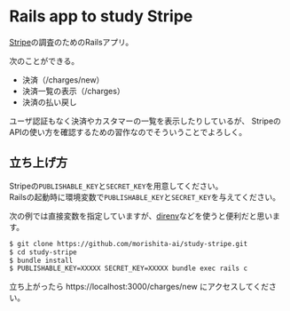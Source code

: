# Rails app to study Stripe

[Stripe](https://stripe.com/jp)の調査のためのRailsアプリ。

次のことができる。

- 決済（/charges/new）
- 決済一覧の表示（/charges）
- 決済の払い戻し

ユーザ認証もなく決済やカスタマーの一覧を表示したりしているが、
StripeのAPIの使い方を確認するための習作なのでそういうことでよろしく。

## 立ち上げ方

Stripeの`PUBLISHABLE_KEY`と`SECRET_KEY`を用意してください。<br>
Railsの起動時に環境変数で`PUBLISHABLE_KEY`と`SECRET_KEY`を与えてください。

次の例では直接変数を指定していますが、[direnv](https://github.com/direnv/direnv)などを使うと便利だと思います。

```bash
$ git clone https://github.com/morishita-ai/study-stripe.git
$ cd study-stripe
$ bundle install
$ PUBLISHABLE_KEY=XXXXX SECRET_KEY=XXXXX bundle exec rails c
```



立ち上がったら https://localhost:3000/charges/new にアクセスしてください。
